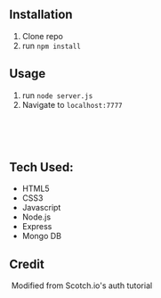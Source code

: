 ## Installation

1. Clone repo
2. run `npm install`

## Usage

1. run `node server.js`
2. Navigate to `localhost:7777`

​
<!-- ![](Screenshot.png)
![](ScreenShot2.png)
![alt text](profileScreenShot.png)
![alt_text](homePageSreenShot.png) -->
​
​
​
## Tech Used:
- HTML5
- CSS3
- Javascript
- Node.js
- Express
- Mongo DB

## Credit
​
Modified from Scotch.io's auth tutorial